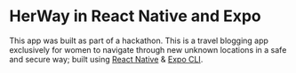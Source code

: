 # HerWay in React Native and Expo

This app was built as part of a hackathon. This is a travel blogging app exclusively for women to navigate through new unknown locations in a safe and secure way; built using [React Native](https://facebook.github.io/react-native/) & [Expo CLI](https://docs.expo.io/versions/latest/workflow/expo-cli/).

